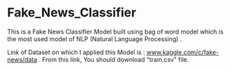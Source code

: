 # Fake_News_Classifier
This is a Fake News Classifier Model built using bag of word model which is the most used model of NLP (Natural Language Processing) .


Link of Dataset on which I applied this Model is : www.kaggle.com/c/fake-news/data .
From this link, You should download "train.csv" file. 
